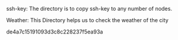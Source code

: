 ssh-key: The directory is to copy ssh-key to any number of nodes.

Weather: This Directory helps us to check the weather of the city

de4a7c15191093d3c8c228237f5ea93a

